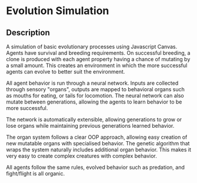# Evolution Simulation

## Description

A simulation of basic evolutionary processes using Javascript Canvas.
Agents have survival and breeding requirements. On successful breeding, a clone is produced with each agent property having a chance of mutating by a small amount. This creates an environment in which the more successful agents can evolve to better suit the environment.

All agent behavior is run through a neural network. Inputs are collected through sensory "organs", outputs are mapped to behavioral organs such as mouths for eating, or tails for locomotion. The neural network can also mutate between generations, allowing the agents to learn behavior to be more successful.

The network is automatically extensible, allowing generations to grow or lose organs while maintaining previous generations learned behavior.

The organ system follows a clear OOP approach, allowing easy creation of new mutatable organs with specialised behavior. The genetic algorithm that wraps the system naturally includes additional organ behavior. This makes it very easy to create complex creatures with complex behavior. 

All agents follow the same rules, evolved behavior such as predation, and fight/flight is all organic. 
